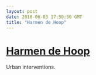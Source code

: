 ```yaml
---
layout: post
date: 2010-06-03 17:50:30 GMT
title: "Harmen de Hoop"
---
```

# [Harmen de Hoop](http://www.todayandtomorrow.net/2010/06/03/harmen-de-hoop/)

Urban interventions.